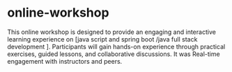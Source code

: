 # online-workshop
This online workshop is designed to provide an engaging and interactive learning experience on [java script and spring boot /java full stack development ]. Participants will gain hands-on experience through practical exercises, guided lessons, and collaborative discussions. It was Real-time engagement with instructors and peers.
